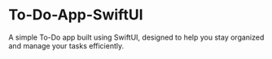# To-Do-App-SwiftUI
A simple To-Do app built using SwiftUI, designed to help you stay organized and manage your tasks efficiently. 
